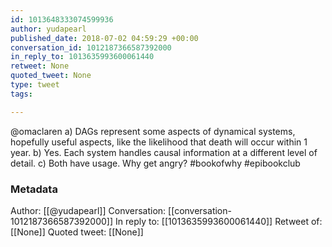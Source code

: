 ```yaml
---
id: 1013648333074599936
author: yudapearl
published_date: 2018-07-02 04:59:29 +00:00
conversation_id: 1012187366587392000
in_reply_to: 1013635993600061440
retweet: None
quoted_tweet: None
type: tweet
tags:

---
```


@omaclaren a) DAGs represent some aspects of dynamical systems,
hopefully useful aspects, like the likelihood that death will
occur within 1 year. 
b) Yes. Each system handles causal information at a
different level of detail. 
c) Both have usage. Why get angry?
#bookofwhy #epibookclub

### Metadata

Author: [[@yudapearl]]
Conversation: [[conversation-1012187366587392000]]
In reply to: [[1013635993600061440]]
Retweet of: [[None]]
Quoted tweet: [[None]]

